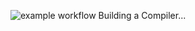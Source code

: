 ![example workflow](https://github.com/github/docs/actions/workflows/cmake-single-platform.yml/badge.svg)
Building a Compiler...
